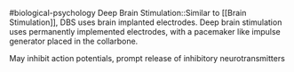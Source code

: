 #biological-psychology 
Deep Brain Stimulation::Similar to [[Brain Stimulation]], DBS uses brain implanted electrodes. Deep brain stimulation uses permanently implemented electrodes, with a pacemaker like impulse generator placed in the collarbone.
<!--SR:!2023-12-21,3,250-->

May inhibit action potentials, prompt release of inhibitory neurotransmitters